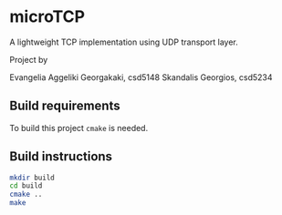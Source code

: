 # microTCP
A lightweight TCP implementation using UDP transport layer.

Project by 

Evangelia Aggeliki Georgakaki, csd5148
Skandalis Georgios, csd5234

## Build requirements
To build this project `cmake` is needed.

## Build instructions
```bash
mkdir build
cd build
cmake ..
make
```
